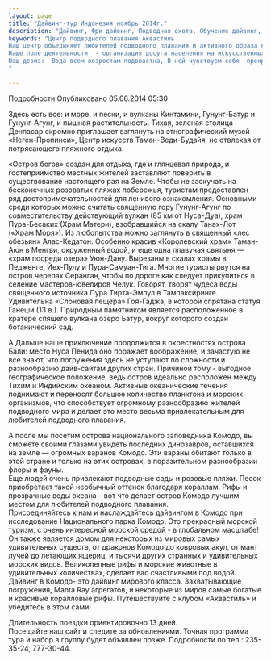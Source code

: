 ```yaml
---
layout: page
title: "Дайвинг-тур Индонезия ноябрь 2014г."
description: "Дайвинг, Фри дайвинг, Подводная охота, Обучение дайвинг, Сертификат дайвинг"
keywords: "Центр подводного плавания Аквастиль
Наш центр объединяет любителей подводного плавания и активного образа жизни.
Наше поле деятельности  - организация досуга населения на искусственных и естественных водоёмах.
Наш девиз:  Вода всем возростам подвластна, В ней чувствуем себя  прекрасно!
"

---
```


Подробности
     Опубликовано 05.06.2014 05:30 

Здесь есть все: и море, и пески, и вулканы Кинтамини, Гунунг-Батур и Гунунг-Агунг, и пышная растительность. Тихая, зеленая столица Денпасар скромно приглашает взглянуть на этнографический музей «Неген-Пропинси», Центр искусств Таман-Веди-Будайя, не отвлекая от потрясающего пляжного отдыха.   
  
«Остров богов» создан для отдыха, где и глянцевая природа, и гостеприимство местных жителей заставляют поверить в существование настоящего рая на Земле. Чтобы не заскучать на бесконечных розоватых пляжах побережья, туристам предоставлен ряд достопримечательностей для ленивого ознакомления. Основными среди которых можно считать священную гору Гунунг-Агунг по совместительству действующий вулкан (85 км от Нуса-Дуа), храм Пура-Бесаких (Храм Матери), взобравшийся на скалу Танах-Лот («Храм Моря»). Из любопытства можно заглянуть в священный «лес обезьян» Алас-Кедатон. Особенно красив «Королевский храм» Taман-Аюн в Meнгви, окруженный водой, и еще одна плавучая святыня — «храм посреди озера» Уюн-Дану. Вырезаны в скалах храмы в Педженге, Йех-Пулу и Пура-Самуан-Тига. Многие туристы рвутся на остров черепах Серанган, чтобы по дороге как следует прикупиться в селение мастеров-ювелиров Челук. Говорят, творят чудеса воды священного источника Пура Тирта-Эмпул в Тампаксиринге. Удивительна «Слоновая пещера» Гоя-Гаджа, в которой спрятана статуя Ганеши (13 в.). Природным памятником является расположенное в кратере спящего вулкана озеро Батур, вокруг которого создан ботанический сад.   
  
А Дальше наше приключение продолжится в окрестностях острова Бали: место Нуса Пенида оно поражает воображение, и зачастую не все знают, что погружения здесь не уступают по сложности и разнообразию дайв-сайтам других стран. Причиной тому - выгодное географическое положение, ведь остров идеально расположен между Тихим и Индийским океаном. Активные океанические течения поднимают и переносят большое количество планктона и морских организмов, что способствует огромному разнообразию жителей подводного мира и делает это место весьма привлекательным для любителей подводного плавания.  
  
А после мы посетим острова национального заповедника Комодо, вы сможете своими глазами увидеть последних динозавров, оставшихся на земле — огромных варанов Комодо. Эти вараны обитают только в этой стране и только на этих островах, в поразительном разнообразии флоры и фауны.   
Еще людей очень привлекают подводные сады и розовые пляжи. Песок приобретает такой необычный оттенок благодаря кораллам. Рифы и прозрачные воды океана – вот что делает остров Комодо лучшим местом для любителей подводного плавания.   
Присоединяйтесь к нам и наслаждайтесь дайвингом в Комодо при исследование Национального парка Комодо. Это прекрасный морской туризм, с очень интересной морской средой - в глобальном масштабе! Он также является домом для некоторых из мировых самых удивительных существ, от драконов Комодо до ковровых акул, от мант лучей до летающих ящериц, и тысячи других странных и удивительных морских видов. Великолепные рифы и морские животные в удивительных количествах, сделает вас счастливыми под водой.   
Дайвинг в Комодо- это дайвинг мирового класса. Захватывающие погружения, Manta Ray агрегатов, и некоторые из миров самые богатые и красивые коралловые рифы. Путешествуйте с клубом «Аквастиль» и убедитесь в этом сами!   
  
Длительность поездки ориентировочно 13 дней.   
Посещайте наш сайт и следите за обновлениями. Точная программа тура и набор в группу будет объявлен позже. Подробности по тел.: 235-35-24, 777-30-44.
